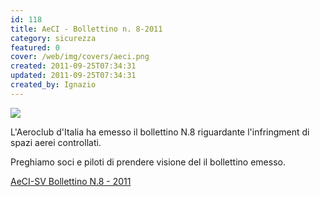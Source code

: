 ```yaml
---
id: 118
title: AeCI - Bollettino n. 8-2011
category: sicurezza
featured: 0
cover: /web/img/covers/aeci.png
created: 2011-09-25T07:34:31
updated: 2011-09-25T07:34:31
created_by: Ignazio
---
```


<img src="/web/img/stories/aeci-logo.jpg" class="float-start pr-3 pb-10 w-[250px]"/>

L'Aeroclub d'Italia ha emesso il bollettino N.8 riguardante l'infringment di spazi aerei controllati.

Preghiamo soci e piloti di prendere visione del il bollettino emesso.

<a href="https://www.baialupo.com/docs/BollettinoSV201108.pdf">AeCI-SV Bollettino N.8 - 2011</a>
